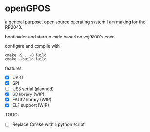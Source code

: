 # openGPOS

a general purpose, open source operating system I am making for the RP2040.

bootloader and startup code based on vxj9800's code

configure and compile with
```
cmake -S . -B build
cmake --build build
```

features
- [x] UART
- [x] SPI
- [ ] USB serial (planned)
- [x] SD library (WIP)
- [x] FAT32 library (WIP)
- [x] ELF support (WIP)

TODO:
- [ ] Replace Cmake with a python script
